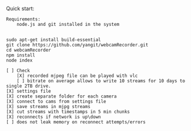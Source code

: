 Quick start:

    Requirements:
        node.js and git installed in the system


    sudo apt-get install build-essential
    git clone https://github.com/yangit/webcamRecorder.git
    cd webcamRecorder
    npm install
    node index

    [ ] Check
        [X] recorded mjpeg file can be played with vlc
        [ ] bitrate on average allows to write 10 streams for 10 days to single 2TB drive.
    [X] settings file
    [X] create separate folder for each camera
    [X] connect to cams from settings file
    [X] save streams in mjpg streams
    [X] cut streams with timestamps in 5 min chunks
    [X] reconnects if network is up\down
    [ ] does not leak memory on reconnect attempts/errors
